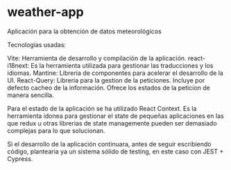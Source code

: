# weather-app

Aplicación para la obtención de datos meteorológicos

Tecnologías usadas:

Vite: Herramienta de desarrollo y compilación de la aplicación.
react-i18next: Es la herramienta utilizada para gestionar las traducciones y los idiomas.
Mantine: Libreria de componentes para acelerar el desarrollo de la UI.
React-Query: Libreria para la gestion de la peticiones. Incluye por defecto cacheo de la información. Ofrece los estados de la peticion de manera sencilla.

Para el estado de la aplicación se ha utilizado React Context. Es la herramienta idonea para gestionar el state de pequeñas aplicaciones en las que redux u otras librerias de state managemente pueden ser demasiado complejas para lo que solucionan.

Si el desarrollo de la aplicación continuara, antes de seguir escribiendo código, plantearia ya un sistema sólido de testing, en este caso con JEST + Cypress.

